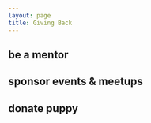 ```yaml
---
layout: page
title: Giving Back
---
```

## be a mentor

## sponsor events & meetups

## donate puppy